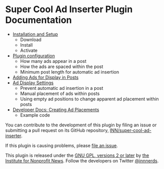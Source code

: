 # Super Cool Ad Inserter Plugin Documentation

- [Installation and Setup](installation-and-setup.md)
	- Download
	- Install
	- Activate
- [Plugin configuration](configuration.md)
	- How many ads appear in a post
	- How the ads are spaced within the post
	- Minimum post length for automatic ad insertion
- [Adding Ads for Display in Posts](adding-ads.md)	
- [Ad Display Settings](display-settings.md)
	- Prevent automatic ad insertion in a post
	- Manual placement of ads within posts
	- Using empty ad positions to change apparent ad placement within posts
- [Developer Docs: Creating Ad Placements](developers-shortcode-docs.md)
	- Example code

You can contribute to the development of this plugin by filing an issue or submitting a pull request on its GitHub repository, [INN/super-cool-ad-inserter](https://github.com/INN/super-cool-ad-inserter-plugin).

If this plugin is causing problems, please [file an issue](https://github.com/INN/super-cool-ad-inserter-plugin/issues).

This plugin is released under the [GNU GPL, versions 2 or later](http://www.gnu.org/licenses/gpl-2.0.html) by [the Institute for Nonprofit News](ihttp://inn.org). Follow the developers on Twitter [@innnerds](https://twitter.com/INNnerds/).
